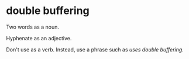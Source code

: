 # double buffering

Two words as a noun.

Hyphenate as an adjective.

Don't use as a verb. Instead, use a phrase such as *uses double buffering*.
